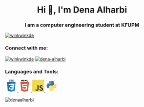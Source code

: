 <h1 align="center">Hi 👋, I'm Dena Alharbi</h1>
<h3 align="center">I am a computer engineering student at KFUPM</h3>

<p align="left"> <a href="https://twitter.com/winkwinkde" target="blank"><img src="https://img.shields.io/twitter/follow/winkwinkde?logo=twitter&style=for-the-badge" alt="winkwinkde" /></a> </p>

<h3 align="left">Connect with me:</h3>
<p align="left">
<a href="https://twitter.com/winkwinkde" target="blank"><img align="center" src="https://raw.githubusercontent.com/rahuldkjain/github-profile-readme-generator/master/src/images/icons/Social/twitter.svg" alt="winkwinkde" height="30" width="40" /></a>
<a href="https://linkedin.com/in/dena-alharbi" target="blank"><img align="center" src="https://raw.githubusercontent.com/rahuldkjain/github-profile-readme-generator/master/src/images/icons/Social/linked-in-alt.svg" alt="dena-alharbi" height="30" width="40" /></a>
</p>

<h3 align="left">Languages and Tools:</h3>
<p align="left"> <a href="https://www.w3schools.com/css/" target="_blank" rel="noreferrer"> <img src="https://raw.githubusercontent.com/devicons/devicon/master/icons/css3/css3-original-wordmark.svg" alt="css3" width="40" height="40"/> </a> <a href="https://www.w3.org/html/" target="_blank" rel="noreferrer"> <img src="https://raw.githubusercontent.com/devicons/devicon/master/icons/html5/html5-original-wordmark.svg" alt="html5" width="40" height="40"/> </a> <a href="https://developer.mozilla.org/en-US/docs/Web/JavaScript" target="_blank" rel="noreferrer"> <img src="https://raw.githubusercontent.com/devicons/devicon/master/icons/javascript/javascript-original.svg" alt="javascript" width="40" height="40"/> </a> <a href="https://www.python.org" target="_blank" rel="noreferrer"> <img src="https://raw.githubusercontent.com/devicons/devicon/master/icons/python/python-original.svg" alt="python" width="40" height="40"/> </a> </p>

<p><img align="center" src="https://github-readme-stats.vercel.app/api/top-langs?username=denaalharbi&show_icons=true&locale=en&layout=compact" alt="denaalharbi" /></p>

